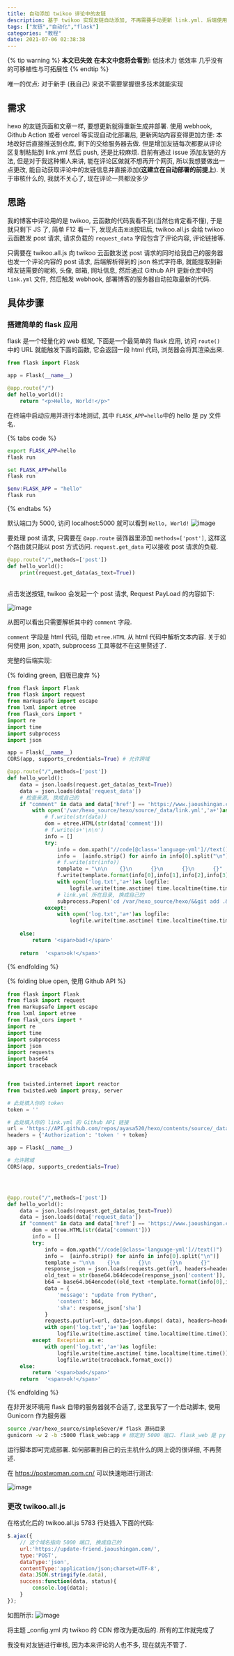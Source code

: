 ```yaml
---
title: 自动添加 twikoo 评论中的友链
description: 基于 twikoo 实现友链自动添加, 不再需要手动更新 link.yml. 后端使用最简化的 flask
tags: ["友链","自动化","flask"]
categories: "教程"
date: 2021-07-06 02:38:38
---
```


{% tip warning %}
**本文已失效**
**在本文中您将会看到:**
低技术力
低效率
几乎没有的可移植性与可拓展性
{% endtip %}

唯一的优点: 对于新手 (我自己) 来说不需要掌握很多技术就能实现

## 需求

hexo 的友链页面和文章一样, 要想更新就得重新生成并部署. 使用 webhook, Github Action 或者 vercel 等实现自动化部署后, 更新网站内容变得更加方便: 本地改好后直接推送到仓库, 剩下的交给服务器去做. 但是增加友链每次都要从评论区复制粘贴到 link.yml 然后 push, 还是比较麻烦. 目前有通过 issue 添加友链的方法, 但是对于我这种懒人来讲, 能在评论区做就不想再开个网页, 所以我想要做出一点更改, 能自动获取评论中的友链信息并直接添加(**这建立在自动部署的前提上**). 关于审核什么的, 我就不关心了, 现在评论一共都没多少


## 思路

我的博客中评论用的是 twikoo, 云函数的代码我看不到(当然也肯定看不懂), 于是就只剩下 JS 了, 简单 F12 看一下, 发现点击`发送`按钮后, twikoo.all.js 会给 twikoo 云函数发 post 请求, 请求负载的 `request_data` 字段包含了评论内容, 评论链接等.

只需要在 twikoo.all.js 向 twikoo 云函数发送 post 请求的同时给我自己的服务器也发一个评论内容的 post 请求, 后端解析得到的 json 格式字符串, 就能提取到新增友链需要的昵称, 头像, 邮箱, 网址信息, 然后通过 Github API 更新仓库中的 `link.yml` 文件, 然后触发 webhook, 部署博客的服务器自动拉取最新的代码.

## 具体步骤

### 搭建简单的 flask 应用

flask 是一个轻量化的 web 框架, 下面是一个最简单的 flask 应用, 访问 `route()` 中的 URL 就能触发下面的函数, 它会返回一段 html 代码, 浏览器会将其渲染出来.

```python
from flask import Flask

app = Flask(__name__)

@app.route("/")
def hello_world():
    return "<p>Hello, World!</p>"
```

在终端中启动应用并进行本地测试, 其中 `FLASK_APP=hello`中的 hello 是 py 文件名.

{% tabs code %}
<!-- tab bash-->
```bash
export FLASK_APP=hello
flask run
```
<!-- endtab -->

<!-- tab cmd-->
```cmd
set FLASK_APP=hello
flask run
```
<!-- endtab -->

<!-- tab powershell-->
```powershell
$env:FLASK_APP = "hello"
flask run
```
<!-- endtab -->
{% endtabs %}

默认端口为 5000, 访问 localhost:5000 就可以看到 `Hello, World!`
![image](https://npm.elemecdn.com/rikka-os@1.0.3/img/0727e9038331753410eed8905d17ba09.png)

要处理 post 请求, 只需要在 `@app.route` 装饰器里添加 `methods=['post']`, 这样这个路由就只能以 post 方式访问. `request.get_data` 可以接收 post 请求的负载.

```python
@app.route("/",methods=['post'])
def hello_world():
    print(request.get_data(as_text=True))
    
```

点击发送按钮, twikoo 会发起一个 post 请求, Request PayLoad 的内容如下:

![image](https://npm.elemecdn.com/rikka-os@1.0.3/img/d755b87a44f31fdaed248c9795f21026.png)

从图可以看出只需要解析其中的 `comment` 字段.

`comment` 字段是 html 代码, 借助 `etree.HTML` 从 html 代码中解析文本内容. 关于如何使用 json, xpath, subprocess 工具等就不在这里赘述了.

完整的后端实现:

{% folding green, 旧版已废弃 %}
```python
from flask import Flask
from flask import request
from markupsafe import escape
from lxml import etree
from flask_cors import *
import re
import time
import subprocess
import json

app = Flask(__name__)
CORS(app, supports_credentials=True) # 允许跨域

@app.route("/",methods=['post'])
def hello_world():
    data = json.loads(request.get_data(as_text=True))
    data = json.loads(data['request_data'])
    # 检查来源, 换成自己的
    if "comment" in data and data['href'] == 'https://www.jaoushingan.com/link/':
        with open('/var/hexo_source/hexo/source/_data/link.yml','a+')as f:
            # f.write(str(data))
            dom = etree.HTML(str(data['comment']))
            # f.write(s+'\n\n')
            info = []
            try:
                info = dom.xpath("//code[@class='language-yml']//text()")
                info =  [ainfo.strip() for ainfo in info[0].split("\n")]
                # f.write(str(info))
                template = "\n\n    {}\n      {}\n      {}\n      {}"    
                f.write(template.format(info[0],info[1],info[2],info[3]))
                with open('log.txt','a+')as logfile:
                    logfile.write(time.asctime( time.localtime(time.time()))+": 新增一条友链: "+" ".join(info)+"\n")
                # link.yml 所在目录, 换成自己的
                subprocess.Popen('cd /var/hexo_source/hexo/&&git add .&&git commit -m "update: friend link"&&git push>log.txt',shell=True)
            except:
                with open('log.txt','a+')as logfile:
                    logfile.write(time.asctime( time.localtime(time.time()))+ ": 失败！"+"info: {}".format(" ".join(info))+"\n")
    
    else:
        return '<span>bad!</span>'
            
    return  '<span>ok!</span>'
```
{% endfolding %}

{% folding blue open, 使用 Github API %}
```python
from flask import Flask
from flask import request
from markupsafe import escape
from lxml import etree
from flask_cors import *
import re
import time
import subprocess
import json
import requests
import base64
import traceback


from twisted.internet import reactor
from twisted.web import proxy, server

# 此处填入你的 token
token = '' 

# 此处填入你的 link.yml 的 Github API 链接
url = 'https://API.github.com/repos/ayasa520/hexo/contents/source/_data/link.yml' 
headers = {'Authorization': 'token ' + token}

app = Flask(__name__)

# 允许跨域
CORS(app, supports_credentials=True) 




@app.route("/",methods=['post'])
def hello_world():
    data = json.loads(request.get_data(as_text=True))
    data = json.loads(data['request_data'])
    if "comment" in data and data['href'] == 'https://www.jaoushingan.com/link/':
        dom = etree.HTML(str(data['comment']))
        info = []
        try:
            info = dom.xpath("//code[@class='language-yml']//text()")
            info =  [ainfo.strip() for ainfo in info[0].split("\n")]
            template = "\n\n    {}\n      {}\n      {}\n      {}"    
            response_json = json.loads(requests.get(url, headers=headers).text)
            old_text = str(base64.b64decode(response_json['content']), encoding='utf-8')
            b64 = base64.b64encode((old_text +template.format(info[0],info[1],info[2],info[3])).encode('utf-8')).decode('ascii')
            data = {
                'message': "update from Python",
                'content': b64,
                'sha': response_json['sha']
            }            
            requests.put(url=url, data=json.dumps( data), headers=headers)
            with open('log.txt','a+')as logfile:
                logfile.write(time.asctime( time.localtime(time.time()))+": 新增一条友链: "+" ".join(info)+"\n")
        except  Exception as e:
            with open('log.txt','a+')as logfile:
                logfile.write(time.asctime( time.localtime(time.time()))+ ": 失败！"+"info: {}".format(" ".join(info))+"\n")
                logfile.write(traceback.format_exc())
    else:
        return '<span>bad</span>'
    return  '<span>ok!</span>'
```
{% endfolding %}



在非开发环境用 flask 自带的服务器就不合适了, 这里我写了一个启动脚本, 使用 Gunicorn 作为服务器

```bash
source /var/hexo_source/simpleSever/# flask 源码目录
gunicorn -w 2 -b :5000 flask_web:app # 绑定到 5000 端口. flask_web 是 py 文件名
```

运行脚本即可完成部署. 如何部署到自己的云主机什么的网上说的很详细, 不再赘述.

在 https://postwoman.com.cn/ 可以快速地进行测试:

![image](https://npm.elemecdn.com/rikka-os@1.0.3/img/175859218616ca729eee8d82d46dd594.png)


### 更改 twikoo.all.js

在格式化后的 twikoo.all.js 5783 行处插入下面的代码:

```js
$.ajax({
    // 这个域名指向 5000 端口, 换成自己的
    url:'https://update-friend.jaoushingan.com/',
    type:'POST',
    dataType:'json',
    contentType:'application/json;charset=UTF-8',
    data:JSON.stringify(e.data),
    success:function(data, status){
        console.log(data);
    }
});
```

如图所示:
![image](https://npm.elemecdn.com/rikka-os@1.0.3/img/491e5e1a170b16a5327352522fa2bc1e.png?123)

将主题 _config.yml 内 twikoo 的 CDN 修改为更改后的. 所有的工作就完成了

我没有对友链进行审核, 因为本来评论的人也不多, 现在就先不管了.
